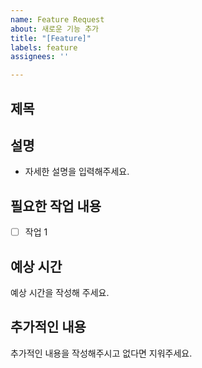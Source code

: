 ```yaml
---
name: Feature Request
about: 새로운 기능 추가
title: "[Feature]"
labels: feature
assignees: ''

---
```


## 제목

## 설명

- 자세한 설명을 입력해주세요.


## 필요한 작업 내용

- [ ] 작업 1


## 예상 시간

예상 시간을 작성해 주세요.


## 추가적인 내용

추가적인 내용을 작성해주시고 없다면 지워주세요.

